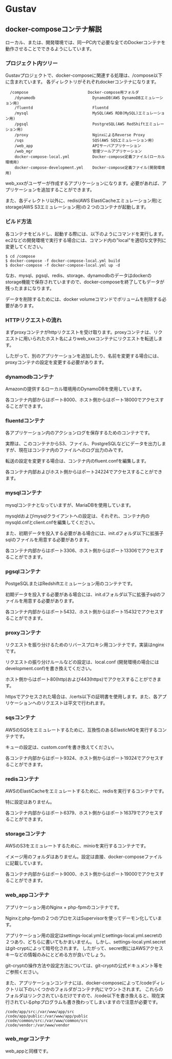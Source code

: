 # Gustav

## docker-composeコンテナ解説

ローカル、または、開発環境では、同一PC内で必要な全てのDockerコンテナを動作させることでできるようにしています。


### プロジェクト内ツリー

Gustavプロジェクトで、docker-composeに関連する処理は、/compose以下に含まれています。
各ディレクトリがそれぞれdockerコンテナになります。

```
  /compose                          Docker-compose用フォルダ
    /dynamodb                         DynamoDB(AWS DynamoDBエミュレーション用)
    /fluentd                          Fluentd
    /mysql                            MySQL(AWS RDB(MySQL)エミュレーション用)
    /pgsql                            PostgreSQL(AWS RedShiftエミュレーション用)
    /proxy                            NginxによるReverse Proxy
    /sqs                              SQS(AWS SQSエミュレーション用)
    /web_app                          APIサーバアプリケーション
    /web_mgr                          管理ツールアプリケーション
    docker-compose-local.yml          Docker-compose定義ファイル(ローカル環境用)
    docker-compose-development.yml    Docker-compose定義ファイル(開発環境用)
```

web_xxxがユーザーが作成するアプリケーションになります。必要があれば、アプリケーションを追加することができます。

また、各ディレクトリ以外に、redis(AWS ElastiCacheエミュレーション用)とstorage(AWS S3エミュレーション用)の２つのコンテナが起動します。


### ビルド方法

各コンテナをビルドし、起動する際には、以下のようにコマンドを実行します。
ec2などの開発環境で実行する場合には、コマンド内の"local"を適切な文字列に変更してください。

```shell script
$ cd /compose
$ docker-compose -f docker-compose-local.yml build
$ docker-compose -f docker-compose-local.yml up -d
```

なお、mysql、pgsql、redis、storage、dynamodbのデータはdockerのstorage機能で保存されていますので、docker-composeを終了してもデータが残ったままになります。

データを削除するためには、docker volumeコマンドでボリュームを削除する必要があります。


### HTTPリクエストの流れ

まずproxyコンテナがhttpリクエストを受け取ります。proxyコンテナは、リクエストに用いられたホスト名によりweb_xxxコンテナにリクエストを転送します。

したがって、別のアプリケーションを追加したり、名前を変更する場合には、proxyコンテナの設定を変更する必要があります。


### dynamodbコンテナ

Amazonの提供するローカル環境用のDynamoDBを使用しています。

各コンテナ内部からはポート8000、ホスト側からはポート18000でアクセスすることができます。


### fluentdコンテナ

各アプリケーション内のアクションログを保存するためのコンテナです。

実際は、このコンテナからS3、ファイル、PostgreSQLなどにデータを出力しますが、現在はコンテナ内のファイルへのログ出力のみです。

転送の設定を変更する場合は、コンテナ内のfluent.confを編集します。

各コンテナ内部およびホスト側からはポート24224でアクセスすることができます。


### mysqlコンテナ

mysqlコンテナとなっていますが、MariaDBを使用しています。

mysqldおよびmysqlクライアントへの設定は、それぞれ、コンテナ内のmysqld.cnfとclient.cnfを編集してください。

また、初期データを投入する必要がある場合には、init.dフォルダ以下に拡張子sqlのファイルを用意する必要があります。

各コンテナ内部からはポート3306、ホスト側からはポート13306でアクセスすることができます。


### pgsqlコンテナ

PostgeSQLまたはRedshiftエミュレーション用のコンテナです。

初期データを投入する必要がある場合には、init.dフォルダ以下に拡張子sqlのファイルを用意する必要があります。

各コンテナ内部からはポート5432、ホスト側からはポート15432でアクセスすることができます。


### proxyコンテナ

リクエストを振り分けるためのリバースプロキシ用コンテナです。実装はnginxです。

リクエストの振り分けルールなどの設定は、local.conf (開発環境の場合にはdevelopment.conf)を書き換えてください。

ホスト側からはポート80(http)および443(https)でアクセスすることができます。

httpsでアクセスされた場合は、/certs以下の証明書を使用します。また、各アプリケーションへのリクエストは平文で行われます。


### sqsコンテナ

AWSのSQSをエミュレートするために、互換性のあるElasticMQを実行するコンテナです。

キューの設定は、custom.confを書き換えてください。

各コンテナ内部からはポート9324、ホスト側からはポート19324でアクセスすることができます。


### redisコンテナ

AWSのElastiCacheをエミュレートするために、redisを実行するコンテナです。

特に設定はありません。

各コンテナ内部からはポート6379、ホスト側からはポート16379でアクセスすることができます。


### storageコンテナ

AWSのS3をエミュレートするために、minioを実行するコンテナです。

イメージ用のフォルダはありません。設定は直接、docker-composeファイルに記載しています。

各コンテナ内部からはポート9000、ホスト側からはポート19000でアクセスすることができます。


### web_appコンテナ

アプリケーション用のNginx + php-fpmのコンテナです。

Nginxとphp-fpmの２つのプロセスはSupervisorを使ってデーモン化しています。

アプリケーション用の設定はsettings-local.ymlとsettings-local.yml.secretの２つあり、どちらに書いてもかまいません。
しかし、settings-local.yml.secretはgit-cryptによって暗号化されます。
したがって、secret側にはAWSアクセスキーなどの情報のみにとどめる方が良いでしょう。

git-cryptの操作方法や設定方法については、git-cryptの公式ドキュメント等をご参照ください。

また、アプリケーションコンテナには、docker-composeによって/codeディレクトリ以下のいくつかのフォルダがコンテナ内にマウントされます。
これらのフォルダはリンクされているだけですので、/code以下を書き換えると、現在実行されているphpプログラムも書き換わってしまいますので注意が必要です。

```
/code/app/src:/var/www/app/src
/code/app/public:/var/www/app/public
/code/common/src:/var/www/common/src
/code/vendor:/var/www/vendor
```

### web_mgrコンテナ

web_appと同様です。
